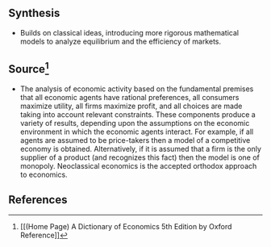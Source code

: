 ## Synthesis
- Builds on classical ideas, introducing more rigorous mathematical models to analyze equilibrium and the efficiency of markets.
## Source[^1]
- The analysis of economic activity based on the fundamental premises that all economic agents have rational preferences, all consumers maximize utility, all firms maximize profit, and all choices are made taking into account relevant constraints. These components produce a variety of results, depending upon the assumptions on the economic environment in which the economic agents interact. For example, if all agents are assumed to be price-takers then a model of a competitive economy is obtained. Alternatively, if it is assumed that a firm is the only supplier of a product (and recognizes this fact) then the model is one of monopoly. Neoclassical economics is the accepted orthodox approach to economics.
## References

[^1]: [[(Home Page) A Dictionary of Economics 5th Edition by Oxford Reference]]
